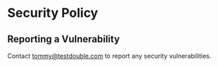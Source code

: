 # Security Policy

## Reporting a Vulnerability

Contact tommy@testdouble.com to report any security vulnerabilities.
